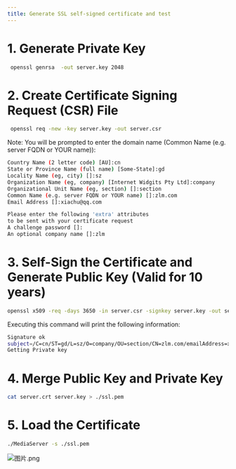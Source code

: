 ```yaml
---
title: Generate SSL self-signed certificate and test
---
```

# 1. Generate Private Key
```bash
 openssl genrsa  -out server.key 2048
```

# 2. Create Certificate Signing Request (CSR) File
```bash
 openssl req -new -key server.key -out server.csr
```
Note: You will be prompted to enter the domain name (Common Name (e.g. server FQDN or YOUR name)):
```bash
Country Name (2 letter code) [AU]:cn
State or Province Name (full name) [Some-State]:gd
Locality Name (eg, city) []:sz
Organization Name (eg, company) [Internet Widgits Pty Ltd]:company
Organizational Unit Name (eg, section) []:section
Common Name (e.g. server FQDN or YOUR name) []:zlm.com
Email Address []:xiachu@qq.com

Please enter the following 'extra' attributes
to be sent with your certificate request
A challenge password []:
An optional company name []:zlm
```

# 3. Self-Sign the Certificate and Generate Public Key (Valid for 10 years)
```bash
openssl x509 -req -days 3650 -in server.csr -signkey server.key -out server.crt
```
Executing this command will print the following information:
```bash
Signature ok
subject=/C=cn/ST=gd/L=sz/O=company/OU=section/CN=zlm.com/emailAddress=xiachu@qq.com
Getting Private key
```

# 4. Merge Public Key and Private Key
```bash
cat server.crt server.key > ./ssl.pem
```

# 5. Load the Certificate
```bash
./MediaServer -s ./ssl.pem
```
![图片.png](/images/generate_ssl_self-signed_certificate_and_test.webp)



